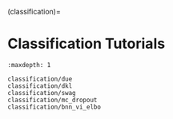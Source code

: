 (classification)=

# Classification Tutorials

```{toctree}
:maxdepth: 1

classification/due
classification/dkl
classification/swag
classification/mc_dropout
classification/bnn_vi_elbo
```